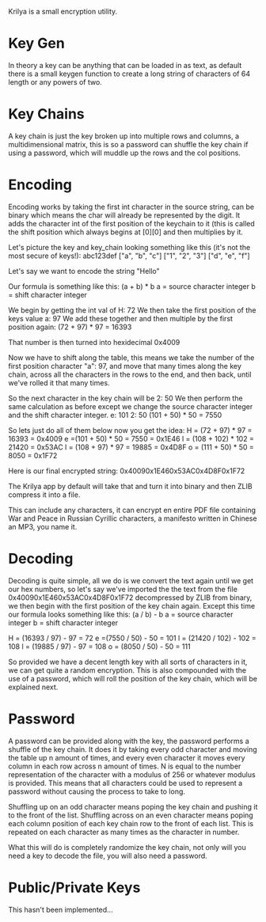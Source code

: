 Krilya is a small encryption utility. 

Key Gen
=======
In theory a key can be anything that can be loaded in as text, as default there is a 
small keygen function to create a long string of characters of 64 length or any powers
of two.

Key Chains
==========
A key chain is just the key broken up into multiple rows and columns, a multidimensional matrix,
this is so a password can shuffle the key chain if using a password, which will muddle up the 
rows and the col positions.

Encoding
========
Encoding works by taking the first int character in the source string, can be binary which means
the char will already be represented by the digit. It adds the character int of the first position
of the keychain to it (this is called the shift position which always begins at [0][0] and then multiplies by it. 

Let's picture the key and key_chain looking something like this (it's not the most secure of keys!):
abc123def
["a", "b", "c"]
["1", "2", "3"]
["d", "e", "f"]

Let's say we want to encode the string "Hello"

Our formula is something like this:
(a + b) * b
a = source character integer
b = shift character integer

We begin by getting the int val of H: 72
We then take the first position of the keys value a: 97
We add these together and then multiple by the first position again:
(72 + 97) * 97 = 16393

That number is then turned into hexidecimal 0x4009

Now we have to shift along the table, this means we take the number of the first
position character "a": 97, and move that many times along the key chain, across
all the characters in the rows to the end, and then back, until we've rolled it that
many times. 

So the next character in the key chain will be 2: 50
We then perform the same calculation as before except we change the source character integer
and the shift character integer.
e: 101
2: 50
(101 + 50) * 50 = 7550

So lets just do all of them below now you get the idea:
H = (72 + 97) * 97 = 16393 = 0x4009
e =(101 + 50) * 50 = 7550 = 0x1E46
l = (108 + 102) * 102 = 21420 = 0x53AC
l = (108 + 97) * 97 = 19885 = 0x4D8F
o = (111 + 50) * 50 = 8050 = 0x1F72

Here is our final encrypted string:
0x40090x1E460x53AC0x4D8F0x1F72

The Krilya app by default will take that and turn it into binary and then ZLIB compress it into a 
file.

This can include any characters, it can encrypt en entire PDF file containing War and Peace in Russian
Cyrillic characters, a manifesto written in Chinese an MP3, you name it.


Decoding
========
Decoding is quite simple, all we do is we convert the text again until we get our hex numbers, so let's
say we've imported the the text from the file 0x40090x1E460x53AC0x4D8F0x1F72 decompressed by ZLIB from
binary, we then begin with the first position of the key chain again.
Except this time our formula looks something like this:
(a / b) - b
a = source character integer
b = shift character integer

H = (16393 / 97) - 97 = 72
e =(7550 / 50) - 50 = 101
l = (21420 / 102) - 102 = 108
l = (19885 / 97) - 97 = 108
o = (8050 / 50) - 50 = 111

So provided we have a decent length key with all sorts of characters in it, we can get quite a random
encryption. This is also compounded with the use of a password, which will roll the position of the
key chain, which will be explained next.

Password
========
A password can be provided along with the key, the password performs a shuffle of the key chain.
It does it by taking every odd character and moving the table up n amount of times, and every even
character it moves every column in each row across n amount of times.
N is equal to the number representation of the character with a modulus of 256 or whatever modulus
is provided. This means that all characters could be used to represent a password without causing
the process to take to long.

Shuffling up on an odd character means poping the key chain and pushing it to the front of the list.
Shuffling across on an even character means poping each column position of each key chain row to the front of each list.
This is repeated on each character as many times as the character in number.

What this will do is completely randomize the key chain, not only will you need a key to decode the
file, you will also need a password.


Public/Private Keys
===================
This hasn't been implemented...
